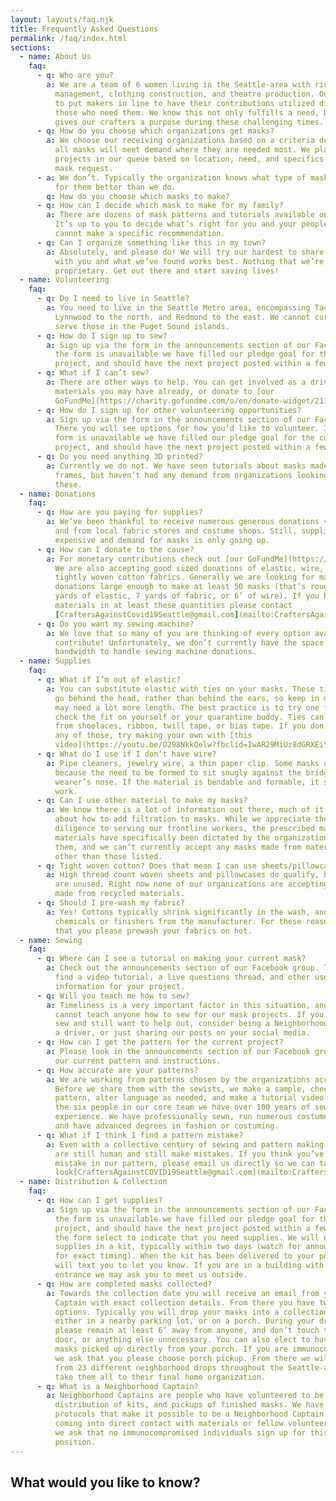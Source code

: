 ```yaml
---
layout: layouts/faq.njk
title: Frequently Asked Questions
permalink: /faq/index.html
sections:
  - name: About Us
    faq:
      - q: Who are you?
        a: We are a team of 6 women living in the Seattle-area with rich backgrounds in
          management, clothing construction, and theatre production. Our goal is
          to put makers in line to have their contributions utilized directly by
          those who need them. We know this not only fulfills a need, but also
          gives our crafters a purpose during these challenging times.
      - q: How do you choose which organizations get masks?
        a: We choose our receiving organizations based on a criteria designed to ensure
          all masks will meet demand where they are needed most. We place
          projects in our queue based on location, need, and specifics of the
          mask request.
      - a: We don’t. Typically the organization knows what type of mask will work best
          for them better than we do.
        q: How do you choose which masks to make?
      - q: How can I decide which mask to make for my family?
        a: There are dozens of mask patterns and tutorials available on the internet.
          It’s up to you to decide what’s right for you and your people, we
          cannot make a specific recommendation.
      - q: Can I organize something like this in my town?
        a: Absolutely, and please do! We will try our hardest to share our experience
          with you and what we’ve found works best. Nothing that we’re doing is
          proprietary. Get out there and start saving lives!
  - name: Volunteering
    faq:
      - q: Do I need to live in Seattle?
        a: You need to live in the Seattle Metro area, encompassing Tacoma to the south,
          Lynnwood to the north, and Redmond to the east. We cannot currently
          serve those in the Puget Sound islands.
      - q: How do I sign up to sew?
        a: Sign up via the form in the announcements section of our Facebook Group. If
          the form is unavailable we have filled our pledge goal for the current
          project, and should have the next project posted within a few days.
      - q: What if I can’t sew?
        a: There are other ways to help. You can get involved as a driver, contribute
          materials you may have already, or donate to [our 
          GoFundMe](https://charity.gofundme.com/o/en/donate-widget/21157).
      - q: How do I sign up for other volunteering opportunities?
        a: Sign up via the form in the announcements section of our Facebook Group.
          There you will see options for how you’d like to volunteer. If the
          form is unavailable we have filled our pledge goal for the current
          project, and should have the next project posted within a few days.
      - q: Do you need anything 3D printed?
        a: Currently we do not. We have seen tutorials about masks made from 3D printed
          frames, but haven’t had any demand from organizations looking for
          these.
  - name: Donations
    faq:
      - q: How are you paying for supplies?
        a: We’ve been thankful to receive numerous generous donations via our GoFundMe
          and from local fabric stores and costume shops. Still, supplies are
          expensive and demand for masks is only going up.
      - q: How can I donate to the cause?
        a: For monetary contributions check out [our GoFundMe](https://charity.gofundme.com/o/en/donate-widget/21157).
          We are also accepting good sized donations of elastic, wire, and
          tightly woven cotton fabrics. Generally we are looking for material
          donations large enough to make at least 50 masks (that’s roughly 25
          yards of elastic, 7 yards of fabric, or 6’ of wire). If you have
          materials in at least these quantities please contact
          [CraftersAgainstCovid19Seattle@gmail.com](mailto:CraftersAgainstCOVID19Seattle@gmail.com).
      - q: Do you want my sewing machine?
        a: We love that so many of you are thinking of every option available to
          contribute! Unfortunately, we don’t currently have the space or
          bandwidth to handle sewing machine donations.
  - name: Supplies
    faq:
      - q: What if I’m out of elastic?
        a: You can substitute elastic with ties on your masks. These ties will have to
          go behind the head, rather than behind the ears, so keep in mind you
          may need a lot more length. The best practice is to try one first and
          check the fit on yourself or your quarantine buddy. Ties can be made
          from shoelaces, ribbon, twill tape, or bias tape. If you don’t have
          any of those, try making your own with [this
          video](https://youtu.be/O298NkkQelw?fbclid=IwAR29MiUz8dGRXEiYV8tQqFL4pQBfJiRPqrmRbDC_40SEeIWPBib1ZujGZoU).
      - q: What do I use if I don’t have wire?
        a: Pipe cleaners, jewelry wire, a thin paper clip. Some masks call for wire
          because the need to be formed to sit snugly against the bridge of the
          wearer’s nose. If the material is bendable and formable, it should
          work.
      - q: Can I use other material to make my masks?
        a: We know there is a lot of information out there, much of it speculative,
          about how to add filtration to masks. While we appreciate the
          diligence to serving our frontline workers, the prescribed mask
          materials have specifically been dictated by the organizations using
          them, and we can’t currently accept any masks made from materials
          other than those listed.
      - q: Tight woven cotton? Does that mean I can use sheets/pillowcases?
        a: High thread count woven sheets and pillowcases do qualify, but only if they
          are unused. Right now none of our organizations are accepting masks
          made from recycled materials.
      - q: Should I pre-wash my fabric?
        a: Yes! Cottons typically shrink significantly in the wash, and sometimes have
          chemicals or finishers from the manufacturer. For these reasons we ask
          that you please prewash your fabrics on hot.
  - name: Sewing
    faq:
      - q: Where can I see a tutorial on making your current mask?
        a: Check out the announcements section of our Facebook group. There you will
          find a video tutorial, a live questions thread, and other useful
          information for your project.
      - q: Will you teach me how to sew?
        a: Timeliness is a very important factor in this situation, and we unfortunately
          cannot teach anyone how to sew for our mask projects. If you cannot
          sew and still want to help out, consider being a Neighborhood Captain,
          a driver, or just sharing our posts on your social media.
      - q: How can I get the pattern for the current project?
        a: Please look in the announcements section of our Facebook group for a PDF of
          our current pattern and instructions.
      - q: How accurate are your patterns?
        a: We are working from patterns chosen by the organizations accepting the masks.
          Before we share them with the sewists, we make a sample, check the
          pattern, alter language as needed, and make a tutorial video. Between
          the six people in our core team we have over 100 years of sewing
          experience. We have professionally sewn, run numerous costume shops,
          and have advanced degrees in fashion or costuming.
      - q: What if I think I find a pattern mistake?
        a: Even with a collective century of sewing and pattern making experience, we
          are still human and still make mistakes. If you think you’ve found a
          mistake in our pattern, please email us directly so we can take a
          look[CraftersAgainstCOVID19Seattle@gmail.com](mailto:CraftersAgainstCOVID19Seattle@gmail.com).
  - name: Distribution & Collection
    faq:
      - q: How can I get supplies?
        a: Sign up via the form in the announcements section of our Facebook Group. If
          the form is unavailable we have filled our pledge goal for the current
          project, and should have the next project posted within a few days. On
          the form select to indicate that you need supplies. We will deliver
          supplies in a kit, typically within two days (watch for announcements
          for exact timing). When the kit has been delivered to your porch we
          will text you to let you know. If you are in a building with secure
          entrance we may ask you to meet us outside.
      - q: How are completed masks collected?
        a: Towards the collection date you will receive an email from your Neighborhood
          Captain with exact collection details. From there you have two
          options. Typically you will drop your masks into a collection bin,
          either in a nearby parking lot, or on a porch. During your drop off
          please remain at least 6’ away from anyone, and don’t touch the bin,
          door, or anything else unnecessary. You can also elect to have your
          masks picked up directly from your porch. If you are immunocompromised
          we ask that you please choose porch pickup. From there we will pick up
          from 23 different neighborhood drops throughout the Seattle-area, and
          take them all to their final home organization.
      - q: What is a Neighborhood Captain?
        a: Neighborhood Captains are people who have volunteered to be responsible for
          distribution of kits, and pickups of finished masks. We have several
          protocols that make it possible to be a Neighborhood Captain without
          coming into direct contact with materials or fellow volunteers; still,
          we ask that no immunocompromised individuals sign up for this
          position.
---
```


## What would you like to know?
